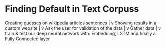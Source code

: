 # Finding Default in Text Corpuss

Creating guesses on wikipedia articles sentences
                  |
                  v 
Showing results in a custom website
                  |
                  v
Ask the user for validation of the data
                  |
                  v
            Gather data
                  |
                  v
train & test our deep neural network with: Embedding, LSTM and finally a Fully Connected layer
